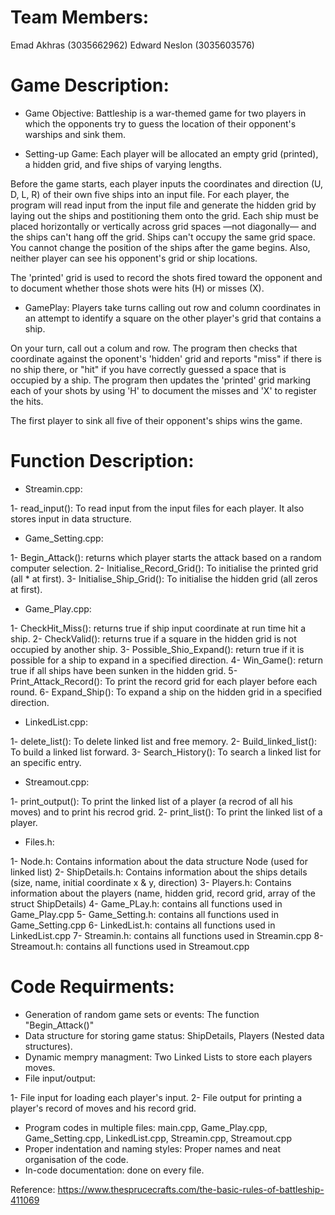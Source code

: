 # Team Members:
Emad Akhras (3035662962)     Edward Neslon (3035603576)

# Game Description:

* Game Objective:
Battleship is a war-themed game for two players in which the opponents try to guess the location of their opponent's warships and sink them. 

* Setting-up Game:
Each player will be allocated an empty grid (printed), a hidden grid, and five ships of varying lengths.

Before the game starts, each player inputs the coordinates and direction (U, D, L, R) of their own five ships into an input file. For each player, the program will read input from the input file and generate the hidden grid by laying out the ships and postitioning them onto the grid. Each ship must be placed horizontally or vertically across grid spaces —not diagonally— and the ships can't hang off the grid. Ships can't occupy the same grid space. You cannot change the position of the ships after the game begins. Also, neither player can see his opponent's grid or ship locations.

The 'printed' grid is used to record the shots fired toward the opponent and to document whether those shots were hits (H) or misses (X).

* GamePlay:
Players take turns calling out row and column coordinates in an attempt to identify a square on the other player's grid that contains a ship. 

On your turn, call out a colum and row. The program then checks that coordinate against the oponent's 'hidden' grid and reports "miss" if there is no ship there, or "hit" if you have correctly guessed a space that is occupied by a ship. The program then updates the 'printed' grid marking each of your shots by using 'H' to document the misses and 'X' to register the hits.

The first player to sink all five of their opponent's ships wins the game.


# Function Description:
* Streamin.cpp:

1- read_input(): To read input from the input files for each player. It also stores input in data structure. 

* Game_Setting.cpp:

1- Begin_Attack(): returns which player starts the attack based on a random computer selection. 
2- Initialise_Record_Grid(): To initialise the printed grid (all * at first).
3- Initialise_Ship_Grid(): To initialise the hidden grid (all zeros at first).

* Game_Play.cpp:

1- CheckHit_Miss(): returns true if ship input coordinate at run time hit a ship.
2- CheckValid(): returns true if a square in the hidden grid is not occupied by another ship. 
3- Possible_Shio_Expand(): return true if it is possible for a ship to expand in a specified direction.
4- Win_Game(): return true if all ships have been sunken in the hidden grid.
5- Print_Attack_Record(): To print the record grid for each player before each round.
6- Expand_Ship(): To expand a ship on the hidden grid in a specified direction.

* LinkedList.cpp:

1- delete_list(): To delete linked list and free memory.
2- Build_linked_list(): To build a linked list forward. 
3- Search_History(): To search a linked list for an specific entry. 

* Streamout.cpp:

1- print_output(): To print the linked list of a player (a recrod of all his moves) and to print his recrod grid.
2- print_list(): To print the linked list of a player.

* Files.h:

1- Node.h: Contains information about the data structure Node (used for linked list)
2- ShipDetails.h: Contains information about the ships details (size, name, initial coordinate x & y, direction)
3- Players.h: Contains information about the players (name, hidden grid, record grid, array of the struct ShipDetails)
4- Game_PLay.h: contains all functions used in Game_Play.cpp
5- Game_Setting.h: contains all functions used in Game_Setting.cpp
6- LinkedList.h: contains all functions used in LinkedList.cpp
7- Streamin.h: contains all functions used in Streamin.cpp
8- Streamout.h: contains all functions used in Streamout.cpp

# Code Requirments:
* Generation of random game sets or events: The function "Begin_Attack()"
* Data structure for storing game status: ShipDetails, Players (Nested data structures).
* Dynamic mempry managment: Two Linked Lists to store each players moves.  
* File input/output: 

1- File input for loading each player's input. 
2- File output for printing a player's record of moves and his record grid. 
* Program codes in multiple files: main.cpp, Game_Play.cpp, Game_Setting.cpp, LinkedList.cpp, Streamin.cpp, Streamout.cpp
* Proper indentation and naming styles: Proper names and neat organisation of the code.
* In-code documentation: done on every file.

Reference: https://www.thesprucecrafts.com/the-basic-rules-of-battleship-411069 
